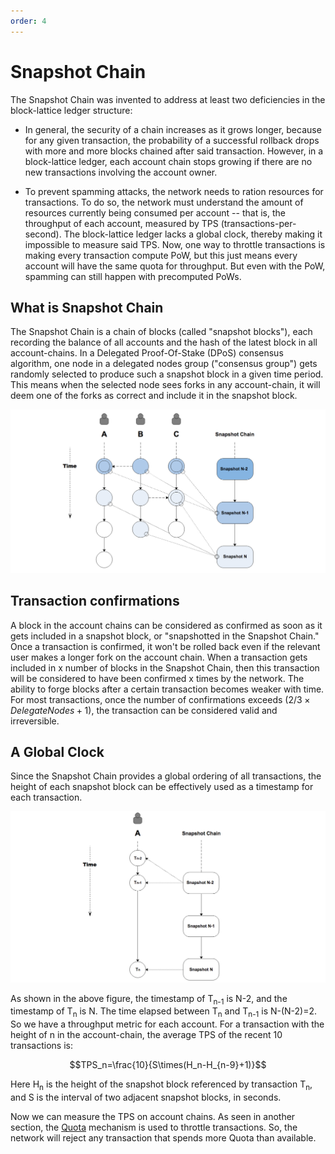 ```yaml
---
order: 4
---
```


# Snapshot Chain

The Snapshot Chain was invented to address at least two deficiencies in the block-lattice ledger structure:

* In general, the security of a chain increases as it grows longer, because for any given transaction, the probability of a successful rollback drops with more and more blocks chained after said transaction. However, in a block-lattice ledger, each account chain stops growing if there are no new transactions involving the account owner.

* To prevent spamming attacks, the network needs to ration resources for transactions. To do so, the network must understand the amount of resources currently being consumed per account -- that is, the throughput of each account, measured by TPS (transactions-per-second). The block-lattice ledger lacks a global clock, thereby making it impossible to measure said TPS. Now, one way to throttle transactions is making every transaction compute PoW, but this just means every account will have the same quota for throughput. But even with the PoW, spamming can still happen with precomputed PoWs.

## What is Snapshot Chain

The Snapshot Chain is a chain of blocks (called "snapshot blocks"), each recording the balance of all accounts and the hash of the latest block in all account-chains. In a Delegated Proof-Of-Stake (DPoS) consensus algorithm, one node in a delegated nodes group ("consensus group") gets randomly selected to produce such a snapshot block in a given time period. This means when the selected node sees forks in any account-chain, it will deem one of the forks as correct and include it in the snapshot block.

![Snapshot Chain](./assets/snapshot-chain-1.png)

## Transaction confirmations

A block in the account chains can be considered as confirmed as soon as it gets included in a snapshot block, or "snapshotted in the Snapshot Chain." Once a transaction is confirmed, it won't be rolled back even if the relevant user makes a longer fork on the account chain. When a transaction gets included in x number of blocks in the Snapshot Chain, then this transaction will be considered to have been confirmed x times by the network. The ability to forge blocks after a certain transaction becomes weaker with time. For most transactions, once the number of confirmations exceeds $(2/3 \times DelegateNodes + 1)$, the transaction can be considered valid and irreversible.

## A Global Clock

Since the Snapshot Chain provides a global ordering of all transactions, the height of each snapshot block can be effectively used as a timestamp for each transaction.

![GLobal Clock](./assets/snapshot-chain-2.png)

As shown in the above figure, the timestamp of T<sub>n-1</sub> is N-2, and the timestamp of T<sub>n</sub> is N. The time elapsed between T<sub>n</sub> and T<sub>n-1</sub> is N-(N-2)=2. So we have a throughput metric for each account. For a transaction with the height of n in the account-chain, the average TPS of the recent 10 transactions is:

$$TPS_n=\frac{10}{S\times(H_n-H_{n-9}+1)}$$

Here H<sub>n</sub> is the height of the snapshot block referenced by transaction T<sub>n</sub>, and S is the interval of two adjacent snapshot blocks, in seconds.

Now we can measure the TPS on account chains. As seen in another section, the [Quota](../quota/quota.md) mechanism is used to throttle transactions. So, the network will reject any transaction that spends more Quota than available.
